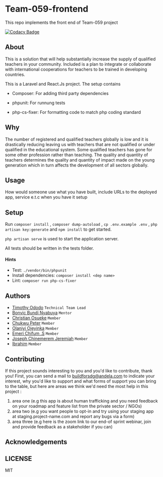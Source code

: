 # Team-059-frontend
This repo implements the front end of Team-059 project

[![Codacy Badge](https://api.codacy.com/project/badge/Grade/6273d5826b4d43788cb11626834bac84)](https://app.codacy.com/gh/BuildForSDG/Team-059-backend?utm_source=github.com&utm_medium=referral&utm_content=BuildForSDG/Team-059-Product&utm_campaign=Badge_Grade_Dashboard)


## About

This is a solution that will help substantially increase the supply of qualified teachers in your community. Included is a plan to integrate or collaborate with international cooperations for teachers to be trained in developing countries.  

This is a Laravel and React.Js project. The setup contains

-  Composer: For adding third party dependencies

-  phpunit: For runnung tests

-  php-cs-fixer: For formatting code to match php coding standard

## Why

The number of registered and qualified teachers globally is low and it is drastically reducing leaving us with teachers that are not qualified or under qualified in the educational system. Some qualified teachers has gone for some other profession rather than teaching. 
The quality and quantity of teachers determines the quality and quantity of impact made on the young generation which in turn affects the development of all sectors globally.

## Usage
 How would someone use what you have built, include URLs to the deployed app, service e.t.c when you have it setup


## Setup

Run `composer install` , `composer dump-autoload` , `cp .env.example .env` , `php artisan key:generate` and `npm install` to get started.

`php artisan serve` is used to start the application server.

All tests should be written in the tests folder.

#### Hints

- Test: `./vendor/bin/phpunit`
- Install dependencies: `composer install <dep name>`
- Lint: `composer run php-cs-fixer`

## Authors

- [Timothy Ododo](https://github.com/darlingtim) `Technical Team Lead`
- [Bonvic Bundi Nyabuya](https://github.com/b0nbon1) `Mentor`
- [Christian Osueke](https://github.com/osueke-christian) `Member`
- [Chukwu Peter](https://github.com/peterchijioke) `Member`
- [Olaniyi Ojeyinka](https://github.com/niyiojeyinka) `Member`
- [Emeri Chifum .S](https://github.com/chifum) `Member`
- [Joseph Chinemerem Jeremiah](https://github.com/jerry299) `Member`
- [Ibrahim](https://github.com/ibraahyyym) `Member`


## Contributing
If this project sounds interesting to you and you'd like to contribute, thank you!
First, you can send a mail to buildforsdg@andela.com to indicate your interest, why you'd like to support and what forms of support you can bring to the table, but here are areas we think we'd need the most help in this project :
1.  area one (e.g this app is about human trafficking and you need feedback on your roadmap and feature list from the private sector / NGOs)
2.  area two (e.g you want people to opt-in and try using your staging app at staging.project-name.com and report any bugs via a form)
3.  area three (e.g here is the zoom link to our end-of sprint webinar, join and provide feedback as a stakeholder if you can)

## Acknowledgements



## LICENSE
MIT

